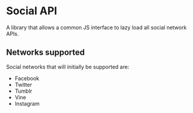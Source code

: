 # Social API

A library that allows a common JS interface to lazy load all social network APIs.

## Networks supported

Social networks that will initially be supported are:

* Facebook
* Twitter
* Tumblr
* Vine
* Instagram

